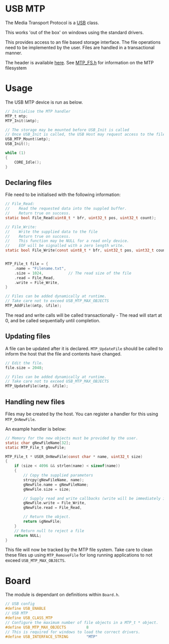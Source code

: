 
# USB MTP

The Media Transport Protocol is a [USB](../USB.md) class.

This works 'out of the box' on windows using the standard drivers.

This provides access to an file based storage interface. The file operations need to be implemented by the user.
Files are handled in a transactional manner.

The header is available [here](../../Lib/usb/mtp/USB_MTP.h).
See [MTP_FS.h](../../Lib/usb/mtp/MTP_FS.h) for information on the MTP filesystem

# Usage

The USB MTP device is run as below.

```c
// Initialise the MTP handler
MTP_t mtp;
MTP_Init(&mtp);

// The storage may be mounted before USB_Init is called
// Once USB_Init is called, the USB Host may request access to the files at any time.
USB_MTP_Mount(&mtp);
USB_Init();

while (1)
{
    CORE_Idle();
}
```

## Declaring files

File need to be initialised with the following information:

```c
// File_Read:
//    Read the requested data into the suppled buffer.
//    Return true on success.
static bool File_Read(uint8_t * bfr, uint32_t pos, uint32_t count);

// File_Write:
//    Write the supplied data to the file
//    Return true on success.
//    This function may be NULL for a read only device.
//    EOF will be signalled with a zero length write.
static bool File_Write(const uint8_t * bfr, uint32_t pos, uint32_t count);


MTP_File_t file = {
    .name = "Filename.txt",
    .size = 1024,           // The read size of the file
    .read = File_Read,
    .write = File_Write,
}

// Files can be added dynamically at runtime.
// Take care not to exceed USB_MTP_MAX_OBJECTS
MTP_AddFile(&mtp, &file);
```

The read and write calls will be called transactionally - The read will start at 0, and be called sequentially until completion.

## Updating files

A file can be updated after it is declared. `MTP_UpdateFile` should be called to inform the host that the file and contents have changed.

```c
// Edit the file.
file.size = 2048;

// Files can be added dynamically at runtime.
// Take care not to exceed USB_MTP_MAX_OBJECTS
MTP_UpdateFile(&mtp, &file);
```

## Handling new files

Files may be created by the host. You can register a handler for this using `MTP_OnNewFile`.

An example handler is below:

```c
// Memory for the new objects must be provided by the user.
static char gNewFileName[32];
static MTP_File_t gNewFile;

MTP_File_t * USER_OnNewFile(const char * name, uint32_t size)
{
    if (size < 4096 && strlen(name) < sizeof(name))
    {
        // Copy the supplied parameters
        strcpy(gNewFileName, name);
        gNewFile.name = gNewFileName;
        gNewFile.size = size;

        // Supply read and write callbacks (write will be immediately invoked)
        gNewFile.write = File_Write,
        gNewFile.read = File_Read,

        // Return the object.
        return &gNewFile;
    }
    // Return null to reject a file
    return NULL;
}
```

This file will now be tracked by the MTP file system. Take care to clean these files up using `MTP_RemoveFile` for long running applications to not exceed `USB_MTP_MAX_OBJECTS`.


# Board

The module is dependant on definitions within `Board.h`.

```c
// USB config
#define USB_ENABLE
// USB MTP
#define USB_CLASS_MTP
// Configure the maximum number of file objects in a MTP_t * object.
#define USB_MTP_MAX_OBJECTS	        8
// This is required for windows to load the correct drivers.
#define USB_INTERFACE_STRING		"MTP"
```

